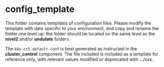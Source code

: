 # config_template
This folder contains templates of configuration files. Please modify the template with data specific to your environment, and copy and rename the folder one level up: the folder should be located on the same level as the **nivel2** and/or **undulate** folders.

The `k8s-cc5-default-conf` is best generated as instructed in the **cluster_control** component. The file included is included as a template for reference only, with relevant values modified or deprecated with .../xxx.